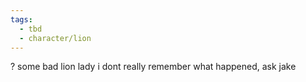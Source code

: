 ```yaml
---
tags:
  - tbd
  - character/lion
---
```

? some bad lion lady i dont really remember what happened, ask jake